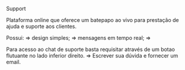 Support

Plataforma online que oferece um batepapo ao vivo para prestação de ajuda e suporte aos clientes.

Possui: => design simples; 
        => mensagens em tempo real;
        => 
        
Para acesso ao chat de suporte basta requisitar através de um botao flutuante no lado inferior direito.
=> Escrever sua dúvida e fornecer um email.

